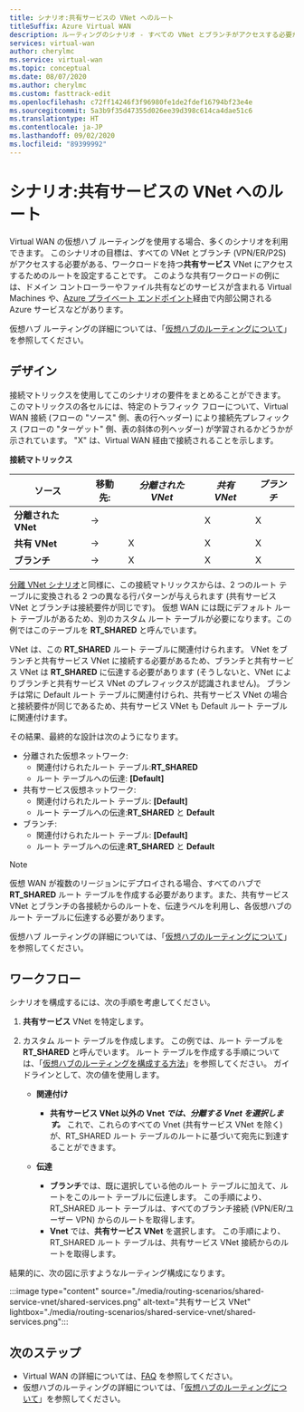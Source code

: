 ```yaml
---
title: シナリオ:共有サービスの VNet へのルート
titleSuffix: Azure Virtual WAN
description: ルーティングのシナリオ - すべての VNet とブランチがアクセスする必要がある、ワークロードを持つ共有サービス VNet にアクセスするためのルートを設定します。
services: virtual-wan
author: cherylmc
ms.service: virtual-wan
ms.topic: conceptual
ms.date: 08/07/2020
ms.author: cherylmc
ms.custom: fasttrack-edit
ms.openlocfilehash: c72ff14246f3f96980fe1de2fdef16794bf23e4e
ms.sourcegitcommit: 5a3b9f35d47355d026ee39d398c614ca4dae51c6
ms.translationtype: HT
ms.contentlocale: ja-JP
ms.lasthandoff: 09/02/2020
ms.locfileid: "89399992"
---
```

# <a name="scenario-route-to-shared-services-vnets"></a>シナリオ:共有サービスの VNet へのルート

Virtual WAN の仮想ハブ ルーティングを使用する場合、多くのシナリオを利用できます。 このシナリオの目標は、すべての VNet とブランチ (VPN/ER/P2S) がアクセスする必要がある、ワークロードを持つ**共有サービス** VNet にアクセスするためのルートを設定することです。 このような共有ワークロードの例には、ドメイン コントローラーやファイル共有などのサービスが含まれる Virtual Machines や、[Azure プライベート エンドポイント](../private-link/private-endpoint-overview.md)経由で内部公開される Azure サービスなどがあります。

仮想ハブ ルーティングの詳細については、「[仮想ハブのルーティングについて](about-virtual-hub-routing.md)」を参照してください。

## <a name="design"></a><a name="design"></a>デザイン

接続マトリックスを使用してこのシナリオの要件をまとめることができます。 このマトリックスの各セルには、特定のトラフィック フローについて、Virtual WAN 接続 (フローの "ソース" 側、表の行ヘッダー) により接続先プレフィックス (フローの "ターゲット" 側、表の斜体の列ヘッダー) が学習されるかどうかが示されています。 "X" は、Virtual WAN 経由で接続されることを示します。

**接続マトリックス**

| ソース             | 移動先:   |*分離された VNet*|*共有 VNet*|*ブランチ*|
|---|---|---|---|---|
|**分離された VNet**|&#8594;|                |        X        |       X      |
|**共有 VNet**  |&#8594;|       X        |        X        |       X      |
|**ブランチ**      |&#8594;|       X        |        X        |       X      |

[分離 VNet シナリオ](scenario-isolate-vnets.md)と同様に、この接続マトリックスからは、2 つのルート テーブルに変換される 2 つの異なる行パターンが与えられます (共有サービス VNet とブランチは接続要件が同じです)。 仮想 WAN には既にデフォルト ルート テーブルがあるため、別のカスタム ルート テーブルが必要になります。この例ではこのテーブルを **RT_SHARED** と呼んでいます。

VNet は、この **RT_SHARED** ルート テーブルに関連付けられます。 VNet をブランチと共有サービス VNet に接続する必要があるため、ブランチと共有サービス VNet は **RT_SHARED** に伝達する必要があります (そうしないと、VNet によりブランチと共有サービス VNet のプレフィックスが認識されません)。 ブランチは常に Default ルート テーブルに関連付けられ、共有サービス VNet の場合と接続要件が同じであるため、共有サービス VNet も Default ルート テーブルに関連付けます。

その結果、最終的な設計は次のようになります。

* 分離された仮想ネットワーク:
  * 関連付けられたルート テーブル:**RT_SHARED**
  * ルート テーブルへの伝達: **[Default]**
* 共有サービス仮想ネットワーク:
  * 関連付けられたルート テーブル: **[Default]**
  * ルート テーブルへの伝達:**RT_SHARED** と **Default**
* ブランチ:
  * 関連付けられたルート テーブル: **[Default]**
  * ルート テーブルへの伝達:**RT_SHARED** と **Default**

> [!NOTE]
> 仮想 WAN が複数のリージョンにデプロイされる場合、すべてのハブで **RT_SHARED** ルート テーブルを作成する必要があります。また、共有サービス VNet とブランチの各接続からのルートを、伝達ラベルを利用し、各仮想ハブのルート テーブルに伝達する必要があります。

仮想ハブ ルーティングの詳細については、「[仮想ハブのルーティングについて](about-virtual-hub-routing.md)」を参照してください。

## <a name="workflow"></a><a name="workflow"></a>ワークフロー

シナリオを構成するには、次の手順を考慮してください。

1. **共有サービス** VNet を特定します。
2. カスタム ルート テーブルを作成します。 この例では、ルート テーブルを **RT_SHARED** と呼んでいます。 ルート テーブルを作成する手順については、「[仮想ハブのルーティングを構成する方法](how-to-virtual-hub-routing.md)」を参照してください。 ガイドラインとして、次の値を使用します。

   * **関連付け**
     * **共有サービス VNet 以外の Vnet *では、分離する Vnet を選択します。*** これで、これらのすべての Vnet (共有サービス VNet を除く) が、RT_SHARED ルート テーブルのルートに基づいて宛先に到達することができます。

   * **伝達**
      * **ブランチ**では、既に選択している他のルート テーブルに加えて、ルートをこのルート テーブルに伝達します。 この手順により、RT_SHARED ルート テーブルは、すべてのブランチ接続 (VPN/ER/ユーザー VPN) からのルートを取得します。
      * **Vnet** では、**共有サービス VNet** を選択します。 この手順により、RT_SHARED ルート テーブルは、共有サービス VNet 接続からのルートを取得します。

結果的に、次の図に示すようなルーティング構成になります。

   :::image type="content" source="./media/routing-scenarios/shared-service-vnet/shared-services.png" alt-text="共有サービス VNet" lightbox="./media/routing-scenarios/shared-service-vnet/shared-services.png":::

## <a name="next-steps"></a>次のステップ

* Virtual WAN の詳細については、[FAQ](virtual-wan-faq.md) を参照してください。
* 仮想ハブのルーティングの詳細については、「[仮想ハブのルーティングについて](about-virtual-hub-routing.md)」を参照してください。

